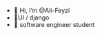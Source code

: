 - 👋 Hi, I’m @Ali-Feyzi
- 👀UI / django
- 🌱 software engineer student


<!---
Ali-py2/Ali-py2 is a ✨ special ✨ repository because its `README.md` (this file) appears on your GitHub profile.
You can click the Preview link to take a look at your changes.
--->
